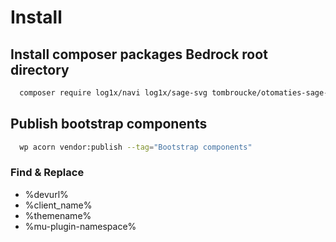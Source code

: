 # Install

## Install composer packages Bedrock root directory
```sh
  composer require log1x/navi log1x/sage-svg tombroucke/otomaties-sage-helper
```

## Publish bootstrap components
```sh
  wp acorn vendor:publish --tag="Bootstrap components"
```

### Find & Replace
- %devurl%
- %client_name%
- %themename%
- %mu-plugin-namespace%
